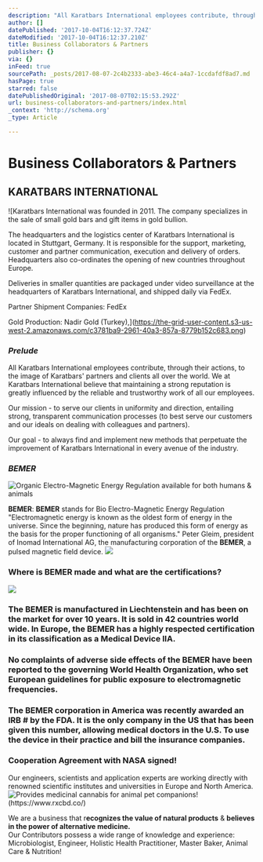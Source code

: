 ```yaml
---
description: "All Karatbars International employees contribute, through their actions, to the image of Karatbars’ partners and clients all over the world.\_We at Karatbars International believe that maintaining a strong reputation is greatly influenced by the reliable and trustworthy work of all our employees."
author: []
datePublished: '2017-10-04T16:12:37.724Z'
dateModified: '2017-10-04T16:12:37.210Z'
title: Business Collaborators & Partners
publisher: {}
via: {}
inFeed: true
sourcePath: _posts/2017-08-07-2c4b2333-abe3-46c4-a4a7-1ccdafdf8ad7.md
hasPage: true
starred: false
datePublishedOriginal: '2017-08-07T02:15:53.292Z'
url: business-collaborators-and-partners/index.html
_context: 'http://schema.org'
_type: Article

---
```

# **Business Collaborators & Partners**

## **KARATBARS INTERNATIONAL**
![Karatbars International was founded in 2011. The company specializes in the sale of small gold bars and gift items in gold bullion.

The headquarters and the logistics center of Karatbars International is located in Stuttgart, Germany. It is responsible for the support, marketing, customer and partner communication, execution and delivery of orders. Headquarters also co-ordinates the opening of new countries throughout Europe.

Deliveries in smaller quantities are packaged under video surveillance at the headquarters of Karatbars International, and shipped daily via FedEx.

Partner Shipment Companies:
FedEx

Gold Production: 
Nadir Gold (Turkey),](https://the-grid-user-content.s3-us-west-2.amazonaws.com/c3781ba9-2961-40a3-857a-8779b152c683.png)

### _**Prelude**_

All Karatbars International employees contribute, through their actions, to the image of Karatbars' partners and clients all over the world. We at Karatbars International believe that maintaining a strong reputation is greatly influenced by the reliable and trustworthy work of all our employees.

Our mission - to serve our clients in uniformity and direction, entailing strong, transparent communication processes (to best serve our customers and our ideals on dealing with colleagues and partners).

Our goal - to always find and implement new methods that perpetuate the improvement of Karatbars International in every avenue of the industry. 

### _**BEMER**_
![Organic Electro-Magnetic Energy Regulation available for both humans & animals](https://the-grid-user-content.s3-us-west-2.amazonaws.com/f54510a0-ba28-427c-abf9-fc47419c8ded.jpg)

**BEMER**: **BEMER** stands for Bio Electro-Magnetic Energy Regulation "Electromagnetic energy is known as the oldest form of energy in the universe. Since the beginning, nature has produced this form of energy as the basis for the proper functioning of all organisms." Peter Gleim, president of Inomad International AG, the manufacturing corporation of the **BEMER**, a pulsed magnetic field device.
![](https://the-grid-user-content.s3-us-west-2.amazonaws.com/e63196df-a0d8-4a7c-a2f2-f1399617af87.jpg)

### Where is BEMER made and what are the certifications?
![](https://the-grid-user-content.s3-us-west-2.amazonaws.com/5f38bca0-ad85-4bfc-b5c6-0bc1373759eb.jpg)

### The BEMER is manufactured in Liechtenstein and has been on the market for over 10 years. It is sold in 42 countries world wide. In Europe, the BEMER has a highly respected certification in its classification as a Medical Device IIA.

### No complaints of adverse side effects of the BEMER have been reported to the governing World Health Organization, who set European guidelines for public exposure to electromagnetic frequencies.

### The BEMER corporation in America was recently awarded an IRB \# by the FDA. It is the only company in the US that has been given this number, allowing medical doctors in the U.S. To use the device in their practice and bill the insurance companies.

### **Cooperation Agreement with NASA signed!**

Our engineers, scientists and application experts are working directly with renowned scientific institutes and universities in Europe and North America.
![Provides medicinal cannabis for animal pet companions! (https://www.rxcbd.co/)](https://the-grid-user-content.s3-us-west-2.amazonaws.com/340e1b2d-2c70-4225-9e9b-451268c97c1a.jpg)

We are a business that r**ecognizes the value of natural products** & **believes in the power of alternative medicine.**  
Our Contributors possess a wide range of knowledge and experience: Microbiologist, Engineer, Holistic Health Practitioner, Master Baker, Animal Care & Nutrition!